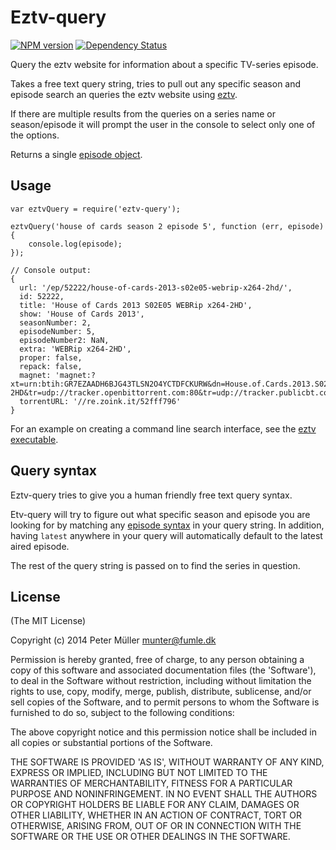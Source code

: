 Eztv-query
==========
[![NPM version](https://badge.fury.io/js/eztv-query.png)](http://badge.fury.io/js/eztv-query)
[![Dependency Status](https://david-dm.org/Munter/eztv-query.svg)](https://david-dm.org/Munter/eztv-query)

Query the eztv website for information about a specific TV-series episode.

Takes a free text query string, tries to pull out any specific season and episode search an queries the eztv website using [eztv](https://github.com/moesalih/node-eztv).

If there are multiple results from the queries on a series name or season/episode it will prompt the user in the console to select only one of the options.

Returns a single [episode object](https://github.com/moesalih/node-eztv#getshowepisodesshowid-callback).

Usage
-----
```
var eztvQuery = require('eztv-query');

eztvQuery('house of cards season 2 episode 5', function (err, episode) {
    console.log(episode);
});

// Console output:
{
  url: '/ep/52222/house-of-cards-2013-s02e05-webrip-x264-2hd/',
  id: 52222,
  title: 'House of Cards 2013 S02E05 WEBRip x264-2HD',
  show: 'House of Cards 2013',
  seasonNumber: 2,
  episodeNumber: 5,
  episodeNumber2: NaN,
  extra: 'WEBRip x264-2HD',
  proper: false,
  repack: false,
  magnet: 'magnet:?xt=urn:btih:GR7EZAADH6BJG43TLSN2O4YCTDFCKURW&dn=House.of.Cards.2013.S02E05.WEBRip.x264-2HD&tr=udp://tracker.openbittorrent.com:80&tr=udp://tracker.publicbt.com:80&tr=udp://tracker.istole.it:80&tr=udp://open.demonii.com:80&tr=udp://tracker.coppersurfer.tk:80',
  torrentURL: '//re.zoink.it/52fff796'
}
```

For an example on creating a command line search interface, see the [eztv executable](https://github.com/Munter/eztv-query/blob/master/bin/eztv).

Query syntax
------------
Eztv-query tries to give you a human friendly free text query syntax.

Etv-query will try to figure out what specific season and episode you are looking for by matching any [episode syntax](https://github.com/Munter/episode#supported-syntaxes) in your query string. In addition, having `latest` anywhere in your query will automatically default to the latest aired episode.

The rest of the query string is passed on to find the series in question.


License
-------
(The MIT License)

Copyright (c) 2014 Peter Müller <munter@fumle.dk>

Permission is hereby granted, free of charge, to any person obtaining a copy of this software and associated documentation files (the 'Software'), to deal in the Software without restriction, including without limitation the rights to use, copy, modify, merge, publish, distribute, sublicense, and/or sell copies of the Software, and to permit persons to whom the Software is furnished to do so, subject to the following conditions:

The above copyright notice and this permission notice shall be included in all copies or substantial portions of the Software.

THE SOFTWARE IS PROVIDED 'AS IS', WITHOUT WARRANTY OF ANY KIND, EXPRESS OR IMPLIED, INCLUDING BUT NOT LIMITED TO THE WARRANTIES OF MERCHANTABILITY, FITNESS FOR A PARTICULAR PURPOSE AND NONINFRINGEMENT. IN NO EVENT SHALL THE AUTHORS OR COPYRIGHT HOLDERS BE LIABLE FOR ANY CLAIM, DAMAGES OR OTHER LIABILITY, WHETHER IN AN ACTION OF CONTRACT, TORT OR OTHERWISE, ARISING FROM, OUT OF OR IN CONNECTION WITH THE SOFTWARE OR THE USE OR OTHER DEALINGS IN THE SOFTWARE.
